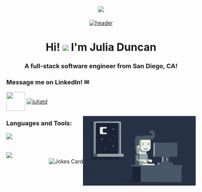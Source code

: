 
<div align="center" width="100">
   <a href="https://juliatdunc.github.io/JuliaTDunc/"target='_blank'>
  <img src="https://capsule-render.vercel.app/api?type=waving&height=100&color=gradient&text=Click%20here%20to%20check%20out%20my%20portfolio!&fontColor=697982&animation=fadeIn&fontSize=20&fontAlign=75&theme=tokyonight">
</div>
<br>
<div align="center" width="100">
 
   <img src="https://capsule-render.vercel.app/api?type=venom&height=150&color=gradient&text=Julia%20Duncan&fontColor=697982&theme=tokyonight&animation=fadeIn" alt="header">
  </a>
  <p></p>
</div>
<h1 align="center">Hi! <img src="https://user-images.githubusercontent.com/74038190/214644152-52f47eb3-5e31-4f47-8758-05c9468d5596.gif" width=30> I'm Julia Duncan</h1>
<h3 align="center">A full-stack software engineer from San Diego, CA!</h3>
<h3 align="left">Message me on LinkedIn! ✉</h3>
<p align="left">
<a href="https://linkedin.com/in/juliatduncan" target="_blank"><img align="center" src="https://user-images.githubusercontent.com/74038190/235294012-0a55e343-37ad-4b0f-924f-c8431d9d2483.gif" height="50" width="50"/></a>
<a href="https://www.leetcode.com/juliatd" target="blank"><img align="center" src="https://raw.githubusercontent.com/rahuldkjain/github-profile-readme-generator/master/src/images/icons/Social/leet-code.svg" alt="juliatd" height="30" width="40"></a>
</p>
<img alt="Night Coding" src="https://raw.githubusercontent.com/AVS1508/AVS1508/master/assets/Night-Coding.gif" align="right"/>
<p align="left">
   <h3 align="left">Languages and Tools:</h3>
  <a href="https://skillicons.dev">
    <img src="https://skillicons.dev/icons?i=bash,css,git,docker,express,flask,html,js,nodejs,npm,php,postgres,py,react,redux,sqlite,sequelize&perline=5" />
  </a>
</p>
<!-- HTML -->
<br>
<img align="left"src="https://user-images.githubusercontent.com/74038190/219923809-b86dc415-a0c2-4a38-bc88-ad6cf06395a8.gif" width="200">
<p align="right"><img src="https://readme-jokes.vercel.app/api?theme=cobalt" alt="Jokes Card" /></p>
<br>

